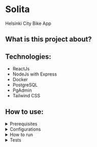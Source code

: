 # Solita
Helsinki City Bike App

## What is this project about?

## Technologies:

* ReactJs
* NodeJs with Express
* Docker
* PostgreSQL
* PgAdmin
* Tailwind CSS

## How to use:

<details>
	<summary>Prerequisites</summary>

* Make file namend
* You must have Docker installed on your computer:
https://docs.docker.com/desktop/install/mac-install/
</details>


<details>
	<summary>Configurations</summary>
</details>

<details>
	<summary>How to run</summary>
</details>

<details>
	<summary>Tests</summary>
</details>
